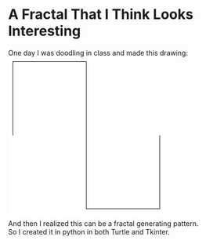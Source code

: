 # A Fractal That I Think Looks Interesting

One day I was doodling in class and made this drawing: <br>
![alt text](https://github.com/Max-Harold/InterestingFractal/blob/main/images/fractal_pattern.PNG)<br>
And then I realized this can be a fractal generating pattern. <br>
So I created it in python in both Turtle and Tkinter. <br>
